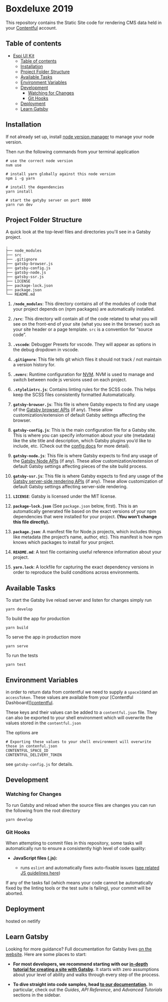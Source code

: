 [nvm]: https://github.com/nvm-sh/nvm
[contentful]: https://app.contentful.com/
[storybook]: https://storybook.js.org
[react]: https://reactjs.org/
[jest-cli]: https://jestjs.io/docs/en/cli
[react-testing-library]: https://github.com/testing-library/react-testing-library
[jest-puppeteer]: https://github.com/smooth-code/jest-puppeteer/

# Boxdeluxe 2019

This repository contains the Static Site code for rendering CMS data held in your [Contentful][contentful] account.

## Table of contents

- [Espi UI Kit](#espi-ui-kit)
  - [Table of contents](#table-of-contents)
  - [Installation](#installation)
  - [Project Folder Structure](#project-folder-structure)
  - [Available Tasks](#available-tasks)
  - [Environment Variables](#environment-variables)
  - [Development](#development)
    - [Watching for Changes](#watching-for-changes)
    - [Git Hooks](#git-hooks)
  - [Deployment](#deployment)
  - [Learn Gatsby](#learn-gatsby)
  


## Installation

If not already set up, install [node version manager][nvm] to manage your node version.

Then run the following commands from your terminal application

```shell
# use the correct node version
nvm use
```

```shell
# install yarn globally against this node version
npm i -g yarn
```

```shell
# install the dependencies
yarn install
```

```shell
# start the gatyby server on port 8000
yarn run dev
```

## Project Folder Structure

A quick look at the top-level files and directories you'll see in a Gatsby project.

    .
    ├── node_modules
    ├── src
    ├── .gitignore
    ├── gatsby-browser.js
    ├── gatsby-config.js
    ├── gatsby-node.js
    ├── gatsby-ssr.js
    ├── LICENSE
    ├── package-lock.json
    ├── package.json
    └── README.md

1.  **`/node_modules`**: This directory contains all of the modules of code that your project depends on (npm packages) are automatically installed.

2.  **`/src`**: This directory will contain all of the code related to what you will see on the front-end of your site (what you see in the browser) such as your site header or a page template. `src` is a convention for “source code”.

3.  **`.vscode`**: Debugger Presets for vscode. They will appear as options in the debug dropdown in vscode.

4.  **`.gitignore`**: This file tells git which files it should not track / not maintain a version history for.

5.  **`.nvmrc`**: Runtime configuration for [NVM][nvm]. NVM is used to manage and switch between node js versions used on each project.

6.  **`.stylelintrc.js`**: Contains linting rules for the SCSS code. This helps keep the SCSS files consistently formatted Automatatically. 

7.  **`gatsby-browser.js`**: This file is where Gatsby expects to find any usage of the [Gatsby browser APIs](https://www.gatsbyjs.org/docs/browser-apis/) (if any). These allow customization/extension of default Gatsby settings affecting the browser.

8.  **`gatsby-config.js`**: This is the main configuration file for a Gatsby site. This is where you can specify information about your site (metadata) like the site title and description, which Gatsby plugins you’d like to include, etc. (Check out the [config docs](https://www.gatsbyjs.org/docs/gatsby-config/) for more detail).

9.  **`gatsby-node.js`**: This file is where Gatsby expects to find any usage of the [Gatsby Node APIs](https://www.gatsbyjs.org/docs/node-apis/) (if any). These allow customization/extension of default Gatsby settings affecting pieces of the site build process.

10.  **`gatsby-ssr.js`**: This file is where Gatsby expects to find any usage of the [Gatsby server-side rendering APIs](https://www.gatsbyjs.org/docs/ssr-apis/) (if any). These allow customization of default Gatsby settings affecting server-side rendering.

11.  **`LICENSE`**: Gatsby is licensed under the MIT license.

12. **`package-lock.json`** (See `package.json` below, first). This is an automatically generated file based on the exact versions of your npm dependencies that were installed for your project. **(You won’t change this file directly).**

13. **`package.json`**: A manifest file for Node.js projects, which includes things like metadata (the project’s name, author, etc). This manifest is how npm knows which packages to install for your project.

14. **`README.md`**: A text file containing useful reference information about your project.

15. **`yarn.lock`**: A lockfile for capturing the exact dependency versions in order to reproduce the build conditions across environments.

## Available Tasks

To start the Gatsby live reload server and listen for changes simply run

```shell
yarn develop
```

To build the app for production

```shell
yarn build
```

To serve the app in production more

```shell
yarn serve
```

To run the tests

```shell
yarn test
```

## Environment Variables

in order to return data from contentful we need to supply a `spaceId`and an `accessToken`. These values are available from your [Contentful Dashboard]][contentful].

These keys and their values can be added to a `contentful.json` file. They can also be exported to your shell environment which will overwrite the values stored in the `contentful.json`

The options are

```shell
# Exporting these values to your shell environment will overwrite those in contenful.json
CONTENTFUL_SPACE_ID
CONTENTFUL_DELIVERY_TOKEN
```

see `gatsby-config.js` for details.

## Development

### Watching for Changes

To run Gatsby and reload when the source files are changes you can run the following from the root directory

```shell
yarn develop
```

### Git Hooks

When attempting to commit files in this repository, some tasks will automatically run to ensure a consistently high level of code quality:

- **JavaScript files (.js):**

  - runs `eslint` and automatically fixes auto-fixable issues ([see related JS guidelines here](https://github.com/airbnb/javascript))

If any of the tasks fail (which means your code cannot be automatically fixed by the linting tools or the test suite is failing), your commit will be aborted.

## Deployment

hosted on netlify

## Learn Gatsby

Looking for more guidance? Full documentation for Gatsby lives [on the website](https://www.gatsbyjs.org/). Here are some places to start:

- **For most developers, we recommend starting with our [in-depth tutorial for creating a site with Gatsby](https://www.gatsbyjs.org/tutorial/).** It starts with zero assumptions about your level of ability and walks through every step of the process.

- **To dive straight into code samples, head [to our documentation](https://www.gatsbyjs.org/docs/).** In particular, check out the _Guides_, _API Reference_, and _Advanced Tutorials_ sections in the sidebar.

